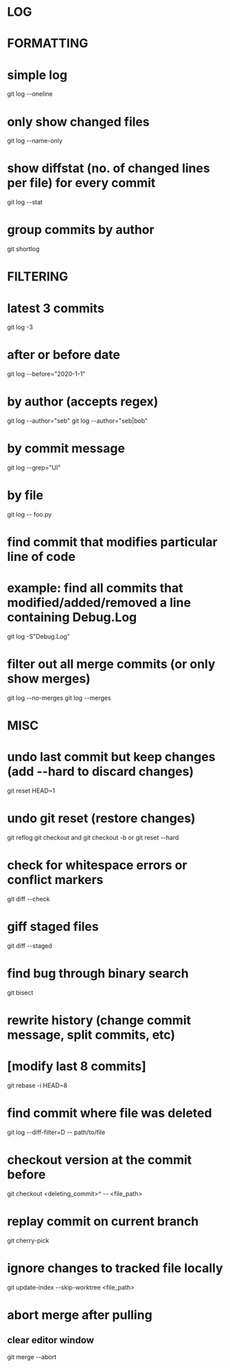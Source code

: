 # LOG
# FORMATTING
# simple log
git log --oneline

# only show changed files
git log --name-only

# show diffstat (no. of changed lines per file) for every commit
git log --stat

# group commits by author
git shortlog

# FILTERING
# latest 3 commits
git log -3

# after or before date
git log --before="2020-1-1"

# by author (accepts regex)
git log --author="seb"
git log --author="seb\|bob"

# by commit message
git log --grep="UI"

# by file
git log -- foo.py

# find commit that modifies particular line of code
# example: find all commits that modified/added/removed a line containing Debug.Log
git log -S"Debug.Log"

# filter out all merge commits (or only show merges)
git log --no-merges
git log --merges


# MISC
# undo last commit but keep changes (add --hard to discard changes)
git reset HEAD~1

# undo git reset (restore changes)
git reflog
git checkout <SHA>    and    git checkout -b <new branch name>
    or
git reset --hard <SHA>

# check for whitespace errors or conflict markers
git diff --check
# giff staged files
git diff --staged

# find bug through binary search
git bisect

# rewrite history (change commit message, split commits, etc)
# [modify last 8 commits]
git rebase -i HEAD~8

# find commit where file was deleted
git log --diff-filter=D -- path/to/file
# checkout version at the commit before
git checkout <deleting_commit>^ -- <file_path>

# replay commit on current branch
git cherry-pick <SHA>

# ignore changes to tracked file locally
git update-index --skip-worktree <file_path>

# abort merge after pulling
## clear editor window
git merge --abort
